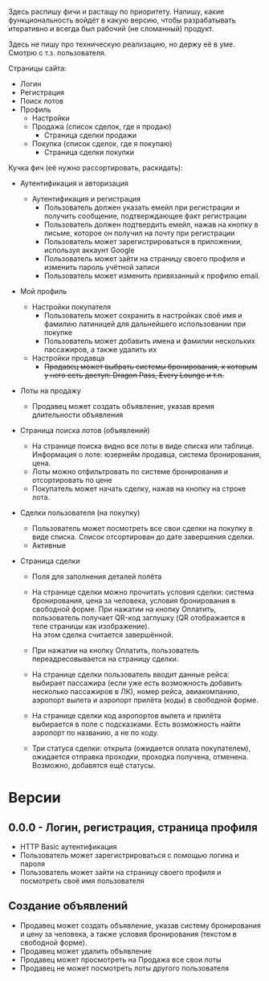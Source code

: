 Здесь распишу фичи и растащу по приоритету. Напишу, какие функциональность войдёт в какую версию, чтобы разрабатывать итеративно и всегда был рабочий (не сломанный) продукт.

Здесь не пишу про техническую реализацию, но держу её в уме. Смотрю с т.з. пользователя.

Страницы сайта:

- Логин
- Регистрация
- Поиск лотов
- Профиль
    - Настройки
    - Продажа (список сделок, где я продаю)
        - Страница сделки продажи
    - Покупка (список сделок, где я покупаю)
        - Страница сделки покупки

  

Кучка фич (её нужно рассортировать, раскидать):

- Аутентификация и авторизация
    - Аутентификация и регистрация
        - Пользователь должен указать емейл при регистрации и получить сообщение, подтверждающее факт регистрации
        - Пользователь должен подтвердить емейл, нажав на кнопку в письме, которое он получил на почту при регистрации
        - Пользователь может зарегистрироваться в приложении, используя аккаунт Google
        - Пользователь может зайти на страницу своего профиля и изменить пароль учётной записи
        - Пользователь может изменить привязанный к профилю email.
- Мой профиль
    - Настройки покупателя
        - Пользователь может сохранить в настройках своё имя и фамилию латиницей для дальнейшего использовании при покупке
        - Пользователь может добавить имена и фамилии нескольких пассажиров, а также удалить их
    - Настройки продавца
        - ~~Продавец может выбрать системы бронирования, к которым у него есть доступ: Dragon Pass, Every Lounge и т.п.~~
- Лоты на продажу
    - Продавец может создать объявление, указав время длительности объявления
- Страница поиска лотов (объявлений)
    - На странице поиска видно все лоты в виде списка или таблице. Информация о лоте: юзернейм продавца, система бронирования, цена.
    - Лоты можно отфильтровать по системе бронирования и отсортировать по цене
    - Покупатель может начать сделку, нажав на кнопку на строке лота.

- Сделки пользователя (на покупку)
    - Пользователь может посмотреть все свои сделки на покупку в виде списка. Список отсортирован до дате завершения сделки.
    - Активные

- Страница сделки
    - Поля для заполнения деталей полёта
    - На странице сделки можно прочитать условия сделки: система бронирования, цена за человека, условия бронирования в свободной форме. При нажатии на кнопку Оплатить, пользователь получает QR-код заглушку (QR отображается в теле страницы как изображение).  
        На этом сделка считается завершённой.  
        
    - При нажатии на кнопку Оплатить, пользователь переадресовывается на страницу сделки.
    - На странице сделки пользователь вводит данные рейса: выбирает пассажира (если уже есть возможность добавить несколько пассажиров в ЛК), номер рейса, авиакомпанию, аэропорт вылета и аэропорт прилёта (коды) в свободной форме.
    - На странице сделки код аэропортов вылета и прилёта выбирается в поле с подсказками. Есть возможность найти аэропорт по названию, а не по коду.
    - Три статуса сделки: открыта (ожидается оплата покупателем), ожидается отправка проходки, проходка получена, отменена. Возможно, добавятся ещё статусы.

# Версии

## 0.0.0 - Логин, регистрация, страница профиля

- HTTP Basic аутентификация
- Пользователь может зарегистрироваться с помощью логина и пароля
- Пользователь может зайти на страницу своего профиля и посмотреть своё имя пользователя

## Создание объявлений

- Продавец может создать объявление, указав систему бронирования и цену за человека, а также условия бронирования (текстом в свободной форме).
- Продавец может удалить объявление
- Продавец может просмотреть на Продажа все свои лоты
- Продавец не может посмотреть лоты другого пользователя